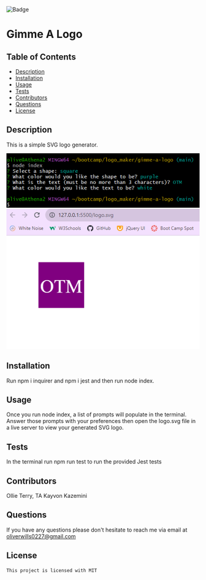 ![Badge](https://img.shields.io/badge/license-MIT-pink)
  
  # Gimme A Logo

  ## Table of Contents
  * [Description](#description)
  * [Installation](#installation)
  * [Usage](#usage)
  * [Tests](#tests)
  * [Contributors](#contributors)
  * [Questions](#questions)
  * [License](#license)

  ## Description
  This is a simple SVG logo generator.

  ![Screenshot of terminal](images/terminal.png)
  ![Screenshot of generated logo](images/logo.png)

  ## Installation
  Run npm i inquirer and npm i jest and then run node index.

  ## Usage
  Once you run node index, a list of prompts will populate in the terminal. Answer those prompts with your preferences then open the logo.svg file in a live server to view your generated SVG logo.

  ## Tests
  In the terminal run npm run test to run the provided Jest tests

  ## Contributors
  Ollie Terry, TA Kayvon Kazemini

  ## Questions
  If you have any questions please don't hesitate to reach me via email at oliverwills0227@gmail.com

  ## License 
    This project is licensed with MIT

